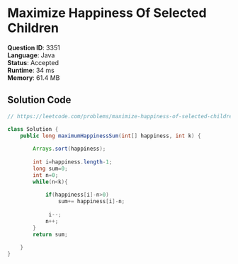 # Maximize Happiness Of Selected Children

**Question ID**: 3351  
**Language**: Java  
**Status**: Accepted  
**Runtime**: 34 ms  
**Memory**: 61.4 MB  

## Solution Code
```java
// https://leetcode.com/problems/maximize-happiness-of-selected-children

class Solution {
    public long maximumHappinessSum(int[] happiness, int k) {
        
        Arrays.sort(happiness);
        
        int i=happiness.length-1;
        long sum=0;
        int n=0;
        while(n<k){
            
            if(happiness[i]-n>0)
                sum+= happiness[i]-n;
            
             i--;
            n++;
        }
        return sum;
        
    }
}
```
